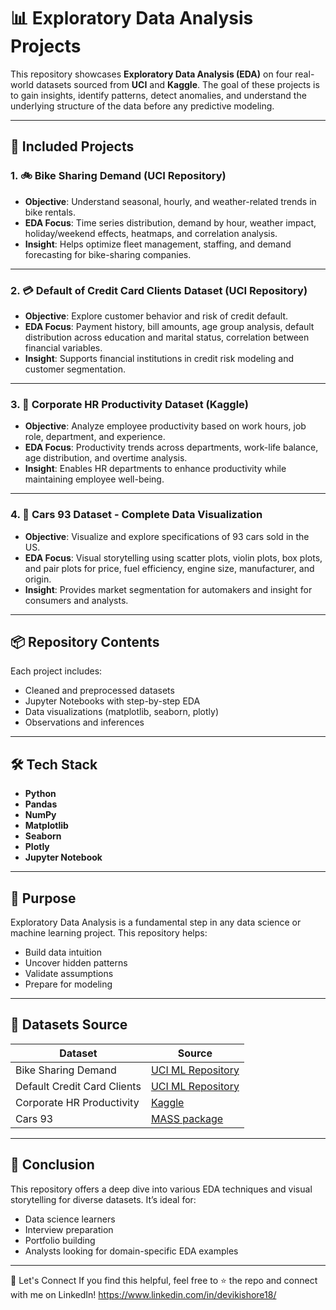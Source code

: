 # 📊 Exploratory Data Analysis Projects

This repository showcases **Exploratory Data Analysis (EDA)** on four real-world datasets sourced from **UCI** and **Kaggle**. The goal of these projects is to gain insights, identify patterns, detect anomalies, and understand the underlying structure of the data before any predictive modeling.

---

## 🧠 Included Projects

### 1. 🚲 Bike Sharing Demand (UCI Repository)
- **Objective**: Understand seasonal, hourly, and weather-related trends in bike rentals.
- **EDA Focus**: Time series distribution, demand by hour, weather impact, holiday/weekend effects, heatmaps, and correlation analysis.
- **Insight**: Helps optimize fleet management, staffing, and demand forecasting for bike-sharing companies.

---

### 2. 💳 Default of Credit Card Clients Dataset (UCI Repository)
- **Objective**: Explore customer behavior and risk of credit default.
- **EDA Focus**: Payment history, bill amounts, age group analysis, default distribution across education and marital status, correlation between financial variables.
- **Insight**: Supports financial institutions in credit risk modeling and customer segmentation.

---

### 3. 🏢 Corporate HR Productivity Dataset (Kaggle)
- **Objective**: Analyze employee productivity based on work hours, job role, department, and experience.
- **EDA Focus**: Productivity trends across departments, work-life balance, age distribution, and overtime analysis.
- **Insight**: Enables HR departments to enhance productivity while maintaining employee well-being.

---

### 4. 🚗 Cars 93 Dataset - Complete Data Visualization
- **Objective**: Visualize and explore specifications of 93 cars sold in the US.
- **EDA Focus**: Visual storytelling using scatter plots, violin plots, box plots, and pair plots for price, fuel efficiency, engine size, manufacturer, and origin.
- **Insight**: Provides market segmentation for automakers and insight for consumers and analysts.

---

## 📦 Repository Contents

Each project includes:
- Cleaned and preprocessed datasets
- Jupyter Notebooks with step-by-step EDA
- Data visualizations (matplotlib, seaborn, plotly)
- Observations and inferences

---

## 🛠️ Tech Stack

- **Python**
- **Pandas**
- **NumPy**
- **Matplotlib**
- **Seaborn**
- **Plotly**
- **Jupyter Notebook**

---

## 🎯 Purpose

Exploratory Data Analysis is a fundamental step in any data science or machine learning project. This repository helps:
- Build data intuition
- Uncover hidden patterns
- Validate assumptions
- Prepare for modeling

---

## 📁 Datasets Source

| Dataset | Source |
|--------|--------|
| Bike Sharing Demand | [UCI ML Repository](https://archive.ics.uci.edu/ml/datasets/Bike+Sharing+Dataset) |
| Default Credit Card Clients | [UCI ML Repository](https://archive.ics.uci.edu/ml/datasets/default+of+credit+card+clients) |
| Corporate HR Productivity | [Kaggle](https://www.kaggle.com/datasets) |
| Cars 93 | [MASS package](https://vincentarelbundock.github.io/Rdatasets/datasets.html) |

---

## 📍 Conclusion
This repository offers a deep dive into various EDA techniques and visual storytelling for diverse datasets. It’s ideal for:

- Data science learners
- Interview preparation
- Portfolio building
- Analysts looking for domain-specific EDA examples

---

📢 Let's Connect
If you find this helpful, feel free to ⭐ the repo and connect with me on LinkedIn! https://www.linkedin.com/in/devikishore18/


